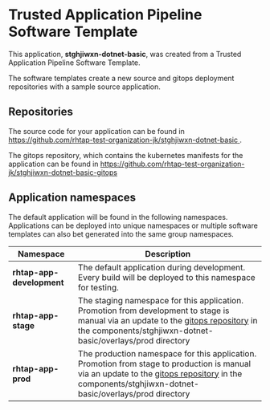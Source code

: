 # Trusted Application Pipeline Software Template

This application, **stghjiwxn-dotnet-basic**, was created from a Trusted Application Pipeline Software Template.

The software templates create a new source and gitops deployment repositories with a sample source application. 

## Repositories

The source code for your application can be found in [https://github.com/rhtap-test-organization-jk/stghjiwxn-dotnet-basic ](https://github.com/rhtap-test-organization-jk/stghjiwxn-dotnet-basic ).
 
The gitops repository, which contains the kubernetes manifests for the application can be found in 
[https://github.com/rhtap-test-organization-jk/stghjiwxn-dotnet-basic-gitops ](https://github.com/rhtap-test-organization-jk/stghjiwxn-dotnet-basic-gitops ) 

## Application namespaces 

The default application will be found in the following namespaces. Applications can be deployed into unique namespaces or multiple software templates can also bet generated into the same group namespaces.  

|  Namespace   |  Description   |  
| -------- | -------- |   
| **rhtap-app-development** | The default application during development. Every build will be deployed to this namespace for testing. | 
| **rhtap-app-stage** | The staging namespace for this application. Promotion from development to stage is manual via an update to the [gitops repository](https://github.com/rhtap-test-organization-jk/stghjiwxn-dotnet-basic-gitops ) in the components/stghjiwxn-dotnet-basic/overlays/prod directory |  
| **rhtap-app-prod** | The production namespace for this application. Promotion from stage to production is manual via an update to the [gitops repository](https://github.com/rhtap-test-organization-jk/stghjiwxn-dotnet-basic-gitops ) in the components/stghjiwxn-dotnet-basic/overlays/prod directory | 